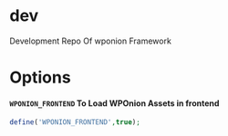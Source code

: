 # dev
Development Repo Of wponion Framework

# Options

#### `WPONION_FRONTEND` To Load WPOnion Assets in frontend
 ```php
 define('WPONION_FRONTEND',true);
 ```